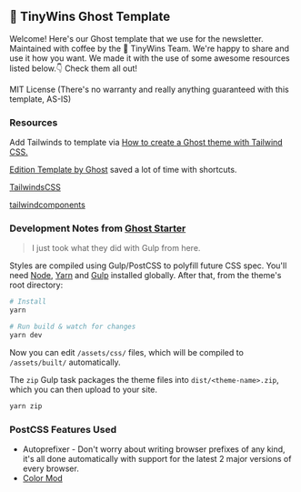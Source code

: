 🙌 TinyWins Ghost Template
---

Welcome! Here's our Ghost template that we use for the newsletter. Maintained with coffee by the 🙌 TinyWins Team. We're happy to share and use it how you want. We made it with the use of some awesome resources listed below.👇 Check them all out!

MIT License (There's no warranty and really anything guaranteed with this template, AS-IS)

### Resources

Add Tailwinds to template via [How to create a Ghost theme with Tailwind CSS.](https://www.usepine.com/blog/en/how-to-create-a-ghost-theme-with-tailwind-css/)

[Edition Template by Ghost](https://github.com/TryGhost/Edition) saved a lot of time with shortcuts.

[TailwindsCSS](https://tailwindcss.com/)

[tailwindcomponents](https://tailwindcomponents.com/)


### Development Notes from [Ghost Starter](https://github.com/TryGhost/Starter/blob/master/README.md)

> I just took what they did with Gulp from here.

Styles are compiled using Gulp/PostCSS to polyfill future CSS spec. You'll need [Node](https://nodejs.org/), [Yarn](https://yarnpkg.com/) and [Gulp](https://gulpjs.com) installed globally. After that, from the theme's root directory:

```bash
# Install
yarn

# Run build & watch for changes
yarn dev
```

Now you can edit `/assets/css/` files, which will be compiled to `/assets/built/` automatically.

The `zip` Gulp task packages the theme files into `dist/<theme-name>.zip`, which you can then upload to your site.

```bash
yarn zip
```

### PostCSS Features Used

- Autoprefixer - Don't worry about writing browser prefixes of any kind, it's all done automatically with support for the latest 2 major versions of every browser.
- [Color Mod](https://github.com/jonathantneal/postcss-color-mod-function)
